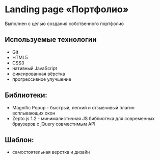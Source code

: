 # Landing page «Портфолио»

Выполнен с целью создания собственного портфолио

## Используемые технологии
- Git
- HTML5
- CSS3
- нативный JavaScript
- фиксированная вёрстка
- прогрессивное улучшение

## Библиотеки:
- Magnific Popup - быстрый, легкий и отзывчивый плагин всплывающих окон
- Zepto.js 1.2 - минималистичная JS библиотека для современных браузеров с jQuery совместимым API

## Шаблон:
- самостоятельная верстка и дизайн